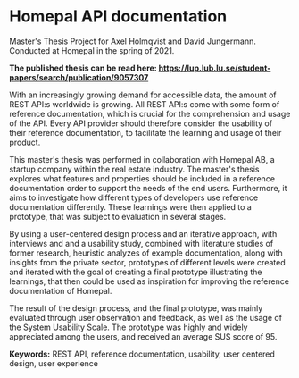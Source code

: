# Homepal API documentation
Master's Thesis Project for Axel Holmqvist and David Jungermann. Conducted at Homepal in the spring of 2021.

**The published thesis can be read here: https://lup.lub.lu.se/student-papers/search/publication/9057307**

With an increasingly growing demand for accessible data, the amount of REST API:s worldwide is growing. All REST API:s come with some form of reference documentation, which is crucial for the comprehension and usage of the API. Every API provider should therefore consider the usability of their reference documentation, to facilitate the learning and usage of their product.
       
This master's thesis was performed in collaboration with Homepal AB, a startup company within the real estate industry. The master's thesis explores what features and properties should be included in a reference documentation order to support the needs of the end users. Furthermore, it aims to investigate how different types of developers use reference documentation differently. These learnings were then applied to a prototype, that was subject to evaluation in several stages. 
       
By using a user-centered design process and an iterative approach, with interviews and and a usability study, combined with literature studies of former research, heuristic analyzes of example documentation, along with insights from the private sector, prototypes of different levels were created and iterated with the goal of creating a final prototype illustrating the learnings, that then could be used as inspiration for improving the reference documentation of Homepal. 
       
The result of the design process, and the final prototype, was mainly evaluated through user observation and feedback, as well as the usage of the System Usability Scale. The prototype was highly and widely appreciated among the users, and received an average SUS score of 95.
     
**Keywords:** REST API, reference documentation, usability, user centered design, user experience
